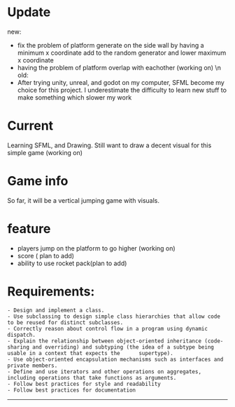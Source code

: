# Update
new: 
- fix the problem of platform generate on the side wall by having a minimum x coordinate add to the random generator and lower maximum x coordinate
- having the problem of platform overlap with eachother (working on) \n
old:
- After trying unity, unreal, and godot on my computer, SFML become my choice for this project. I underestimate the difficulty to learn new stuff to make something which slower my
work
# Current
Learning SFML, and Drawing.
Still want to draw a decent visual for this simple game (working on)

# Game info
So far, it will be a vertical jumping game with visuals.

# feature
- players jump on the platform to go higher (working on)
- score ( plan to add)
- ability to use rocket pack(plan to add)









# Requirements:
    - Design and implement a class. 
    - Use subclassing to design simple class hierarchies that allow code to be reused for distinct subclasses.
    - Correctly reason about control flow in a program using dynamic dispatch. 
    - Explain the relationship between object-oriented inheritance (code-sharing and overriding) and subtyping (the idea of a subtype being usable in a context that expects the      supertype).
    - Use object-oriented encapsulation mechanisms such as interfaces and private members.
    - Define and use iterators and other operations on aggregates, including operations that take functions as arguments. 
    - Follow best practices for style and readability
    - Follow best practices for documentation



------------------------------------------------------------------------------------------------------------------

